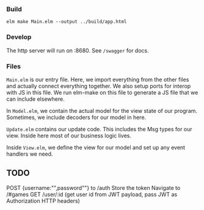 ### Build

`elm make Main.elm --output ../build/app.html`

### Develop

The http server will run on :8680. See `/swagger` for docs.


### Files

`Main.elm` is our entry file. Here, we import everything from the other files and actually connect everything together. We also setup ports for interop with JS in this file. We run elm-make on this file to generate a JS file that we can include elsewhere.

In `Model.elm`, we contain the actual model for the view state of our program. Sometimes, we include decoders for our model in here.

`Update.elm` contains our update code. This includes the Msg types for our view. Inside here most of our business logic lives.

Inside `View.elm`, we define the view for our model and set up any event handlers we need.


## TODO
POST {username:"",password""} to /auth
Store the token
Navigate to /#games
GET /user/:id (get user id from JWT payload, pass JWT as Authorization HTTP headers)
 